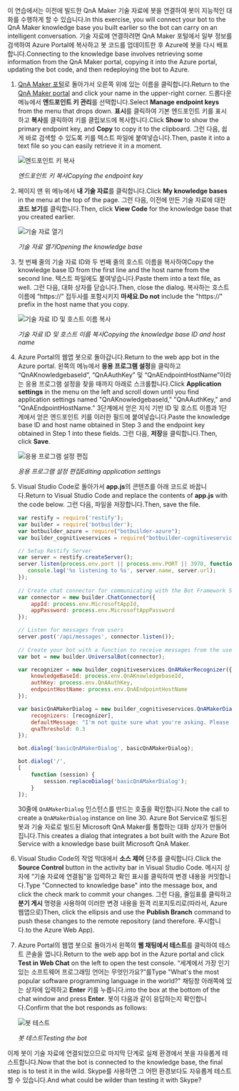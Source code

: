 <span data-ttu-id="8bc6a-101">이 연습에서는 이전에 빌드한 QnA Maker 기술 자료에 봇을 연결하여 봇이 지능적인 대화를 수행하게 할 수 있습니다.</span><span class="sxs-lookup"><span data-stu-id="8bc6a-101">In this exercise, you will connect your bot to the QnA Maker knowledge base you built earlier so the bot can carry on an intelligent conversation.</span></span> <span data-ttu-id="8bc6a-102">기술 자료에 연결하려면 QnA Maker 포털에서 일부 정보를 검색하여 Azure Portal에 복사하고 봇 코드를 업데이트한 후 Azure에 봇을 다시 배포합니다.</span><span class="sxs-lookup"><span data-stu-id="8bc6a-102">Connecting to the knowledge base involves retrieving some information from the QnA Maker portal, copying it into the Azure portal, updating the bot code, and then redeploying the bot to Azure.</span></span>

1. <span data-ttu-id="8bc6a-103">[QnA Maker 포털](https://www.qnamaker.ai/)로 돌아가서 오른쪽 위에 있는 이름을 클릭합니다.</span><span class="sxs-lookup"><span data-stu-id="8bc6a-103">Return to the [QnA Maker portal](https://www.qnamaker.ai/) and click your name in the upper-right corner.</span></span> <span data-ttu-id="8bc6a-104">드롭다운 메뉴에서 **엔드포인트 키 관리**를 선택합니다.</span><span class="sxs-lookup"><span data-stu-id="8bc6a-104">Select **Manage endpoint keys** from the menu that drops down.</span></span> <span data-ttu-id="8bc6a-105">**표시**를 클릭하여 기본 엔드포인트 키를 표시하고 **복사**를 클릭하여 키를 클립보드에 복사합니다.</span><span class="sxs-lookup"><span data-stu-id="8bc6a-105">Click **Show** to show the primary endpoint key, and **Copy** to copy it to the clipboard.</span></span> <span data-ttu-id="8bc6a-106">그런 다음, 쉽게 바로 검색할 수 있도록 키를 텍스트 파일에 붙여넣습니다.</span><span class="sxs-lookup"><span data-stu-id="8bc6a-106">Then, paste it into a text file so you can easily retrieve it in a moment.</span></span>

    ![엔드포인트 키 복사](../images/copy-primary-key.png)
    
    <span data-ttu-id="8bc6a-108">_엔드포인트 키 복사_</span><span class="sxs-lookup"><span data-stu-id="8bc6a-108">_Copying the endpoint key_</span></span> 

1. <span data-ttu-id="8bc6a-109">페이지 맨 위 메뉴에서 **내 기술 자료**를 클릭합니다.</span><span class="sxs-lookup"><span data-stu-id="8bc6a-109">Click **My knowledge bases** in the menu at the top of the page.</span></span> <span data-ttu-id="8bc6a-110">그런 다음, 이전에 만든 기술 자료에 대한 **코드 보기**를 클릭합니다.</span><span class="sxs-lookup"><span data-stu-id="8bc6a-110">Then, click **View Code** for the knowledge base that you created earlier.</span></span>

    ![기술 자료 열기](../images/open-knowledge-base.png)

    <span data-ttu-id="8bc6a-112">_기술 자료 열기_</span><span class="sxs-lookup"><span data-stu-id="8bc6a-112">_Opening the knowledge base_</span></span>

1. <span data-ttu-id="8bc6a-113">첫 번째 줄의 기술 자료 ID와 두 번째 줄의 호스트 이름을 복사하여</span><span class="sxs-lookup"><span data-stu-id="8bc6a-113">Copy the knowledge base ID from the first line and the host name from the second line.</span></span> <span data-ttu-id="8bc6a-114">텍스트 파일에도 붙여넣습니다.</span><span class="sxs-lookup"><span data-stu-id="8bc6a-114">Paste them into a text file, as well.</span></span> <span data-ttu-id="8bc6a-115">그런 다음, 대화 상자를 닫습니다.</span><span class="sxs-lookup"><span data-stu-id="8bc6a-115">Then, close the dialog.</span></span> <span data-ttu-id="8bc6a-116">복사하는 호스트 이름에 “https://” 접두사를 포함시키지 **마세요**.</span><span class="sxs-lookup"><span data-stu-id="8bc6a-116">**Do not** include the "https://" prefix in the host name that you copy.</span></span>

    ![기술 자료 ID 및 호스트 이름 복사](../images/copy-endpoint-info.png)
    
    <span data-ttu-id="8bc6a-118">_기술 자료 ID 및 호스트 이름 복사_</span><span class="sxs-lookup"><span data-stu-id="8bc6a-118">_Copying the knowledge base ID and host name_</span></span>  

1. <span data-ttu-id="8bc6a-119">Azure Portal의 웹앱 봇으로 돌아갑니다.</span><span class="sxs-lookup"><span data-stu-id="8bc6a-119">Return to the web app bot in the Azure portal.</span></span> <span data-ttu-id="8bc6a-120">왼쪽의 메뉴에서 **응용 프로그램 설정**을 클릭하고 “QnAKnowledgebaseId”, “QnAAuthKey” 및 “QnAEndpointHostName”이라는 응용 프로그램 설정을 찾을 때까지 아래로 스크롤합니다.</span><span class="sxs-lookup"><span data-stu-id="8bc6a-120">Click **Application settings** in the menu on the left and scroll down until you find application settings named "QnAKnowledgebaseId," "QnAAuthKey," and "QnAEndpointHostName."</span></span> <span data-ttu-id="8bc6a-121">3단계에서 얻은 지식 기반 ID 및 호스트 이름과 1단계에서 얻은 엔드포인트 키를 이러한 필드에 붙여넣습니다.</span><span class="sxs-lookup"><span data-stu-id="8bc6a-121">Paste the knowledge base ID and host name obtained in Step 3 and the endpoint key obtained in Step 1 into these fields.</span></span> <span data-ttu-id="8bc6a-122">그런 다음, **저장**을 클릭합니다.</span><span class="sxs-lookup"><span data-stu-id="8bc6a-122">Then, click **Save**.</span></span>

    ![응용 프로그램 설정 편집](../images/enter-app-settings.png)

    <span data-ttu-id="8bc6a-124">_응용 프로그램 설정 편집_</span><span class="sxs-lookup"><span data-stu-id="8bc6a-124">_Editing application settings_</span></span> 
 
1. <span data-ttu-id="8bc6a-125">Visual Studio Code로 돌아가서 **app.js**의 콘텐츠를 아래 코드로 바꿉니다.</span><span class="sxs-lookup"><span data-stu-id="8bc6a-125">Return to Visual Studio Code and replace the contents of **app.js** with the code below.</span></span> <span data-ttu-id="8bc6a-126">그런 다음, 파일을 저장합니다.</span><span class="sxs-lookup"><span data-stu-id="8bc6a-126">Then, save the file.</span></span>

    ```JavaScript
    var restify = require('restify');
    var builder = require('botbuilder');
    var botbuilder_azure = require("botbuilder-azure");
    var builder_cognitiveservices = require("botbuilder-cognitiveservices");
    
    // Setup Restify Server
    var server = restify.createServer();
    server.listen(process.env.port || process.env.PORT || 3978, function () {
       console.log('%s listening to %s', server.name, server.url); 
    });
      
    // Create chat connector for communicating with the Bot Framework Service
    var connector = new builder.ChatConnector({
        appId: process.env.MicrosoftAppId,
        appPassword: process.env.MicrosoftAppPassword     
    });
    
    // Listen for messages from users 
    server.post('/api/messages', connector.listen());
     
    // Create your bot with a function to receive messages from the user
    var bot = new builder.UniversalBot(connector);
    
    var recognizer = new builder_cognitiveservices.QnAMakerRecognizer({
        knowledgeBaseId: process.env.QnAKnowledgebaseId, 
        authKey: process.env.QnAAuthKey,
        endpointHostName: process.env.QnAEndpointHostName
    });
    
    var basicQnAMakerDialog = new builder_cognitiveservices.QnAMakerDialog({
        recognizers: [recognizer],
        defaultMessage: "I'm not quite sure what you're asking. Please ask your question again.",
        qnaThreshold: 0.3
    });
    
    bot.dialog('basicQnAMakerDialog', basicQnAMakerDialog);
    
    bot.dialog('/',
    [
        function (session) {
            session.replaceDialog('basicQnAMakerDialog');
        }
    ]);
    ```

    <span data-ttu-id="8bc6a-127">30줄에 `QnAMakerDialog` 인스턴스를 만드는 호출을 확인합니다.</span><span class="sxs-lookup"><span data-stu-id="8bc6a-127">Note the call to create a `QnAMakerDialog` instance on line 30.</span></span> <span data-ttu-id="8bc6a-128">Azure Bot Service로 빌드된 봇과 기술 자료로 빌드된 Microsoft QnA Maker를 통합하는 대화 상자가 만들어집니다.</span><span class="sxs-lookup"><span data-stu-id="8bc6a-128">This creates a dialog that integrates a bot built with the Azure Bot Service with a knowledge base built Microsoft QnA Maker.</span></span>
 
1. <span data-ttu-id="8bc6a-129">Visual Studio Code의 작업 막대에서 **소스 제어** 단추를 클릭합니다.</span><span class="sxs-lookup"><span data-stu-id="8bc6a-129">Click the **Source Control** button in the activity bar in Visual Studio Code.</span></span> <span data-ttu-id="8bc6a-130">메시지 상자에 “기술 자료에 연결됨”을 입력하고 확인 표시를 클릭하여 변경 내용을 커밋합니다.</span><span class="sxs-lookup"><span data-stu-id="8bc6a-130">Type "Connected to knowledge base" into the message box, and click the check mark to commit your changes.</span></span> <span data-ttu-id="8bc6a-131">그런 다음, 줄임표를 클릭하고 **분기 게시** 명령을 사용하여 이러한 변경 내용을 원격 리포지토리로(따라서, Azure 웹앱으로)</span><span class="sxs-lookup"><span data-stu-id="8bc6a-131">Then, click the ellipsis and use the **Publish Branch** command to push these changes to the remote repository (and therefore.</span></span> <span data-ttu-id="8bc6a-132">푸시합니다.</span><span class="sxs-lookup"><span data-stu-id="8bc6a-132">to the Azure Web App).</span></span>

1. <span data-ttu-id="8bc6a-133">Azure Portal의 웹앱 봇으로 돌아가서 왼쪽의 **웹 채팅에서 테스트**를 클릭하여 테스트 콘솔을 엽니다.</span><span class="sxs-lookup"><span data-stu-id="8bc6a-133">Return to the web app bot in the Azure portal and click **Test in Web Chat** on the left to open the test console.</span></span> <span data-ttu-id="8bc6a-134">“세계에서 가장 인기 있는 소프트웨어 프로그래밍 언어는 무엇인가요?”를</span><span class="sxs-lookup"><span data-stu-id="8bc6a-134">Type "What's the most popular software programming language in the world?"</span></span> <span data-ttu-id="8bc6a-135">채팅창 아래쪽에 있는 상자에 입력하고 **Enter** 키를 누릅니다.</span><span class="sxs-lookup"><span data-stu-id="8bc6a-135">into the box at the bottom of the chat window and press **Enter**.</span></span> <span data-ttu-id="8bc6a-136">봇이 다음과 같이 응답하는지 확인합니다.</span><span class="sxs-lookup"><span data-stu-id="8bc6a-136">Confirm that the bot responds as follows:</span></span>

    ![봇 테스트](../images/portal-testing-chat.png)

    <span data-ttu-id="8bc6a-138">_봇 테스트_</span><span class="sxs-lookup"><span data-stu-id="8bc6a-138">_Testing the bot_</span></span>

<span data-ttu-id="8bc6a-139">이제 봇이 기술 자료에 연결되었으므로 마지막 단계로 실제 환경에서 봇을 자유롭게 테스트합니다.</span><span class="sxs-lookup"><span data-stu-id="8bc6a-139">Now that the bot is connected to the knowledge base, the final step is to test it in the wild.</span></span> <span data-ttu-id="8bc6a-140">Skype를 사용하면 그 어떤 환경보다도 자유롭게 테스트할 수 있습니다.</span><span class="sxs-lookup"><span data-stu-id="8bc6a-140">And what could be wilder than testing it with Skype?</span></span>